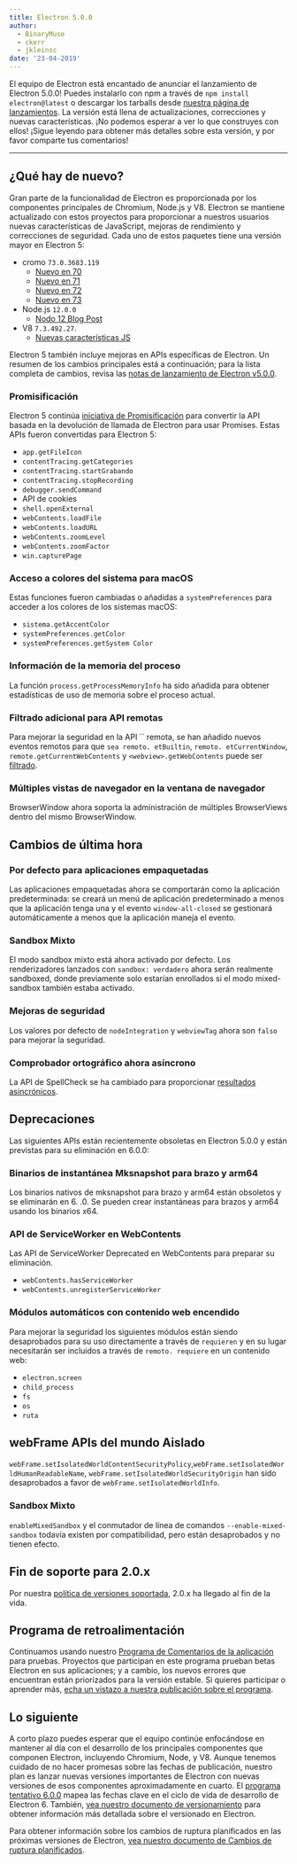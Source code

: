 ```yaml
---
title: Electron 5.0.0
author:
  - BinaryMuse
  - ckerr
  - jkleinsc
date: '23-04-2019'
---
```


El equipo de Electron está encantado de anunciar el lanzamiento de Electron 5.0.0! Puedes instalarlo con npm a través de `npm install electron@latest` o descargar los tarballs desde [nuestra página de lanzamientos](https://github.com/electron/electron/releases/tag/v5.0.0). La versión está llena de actualizaciones, correcciones y nuevas características. ¡No podemos esperar a ver lo que construyes con ellos! ¡Sigue leyendo para obtener más detalles sobre esta versión, y por favor comparte tus comentarios!

---

## ¿Qué hay de nuevo?

Gran parte de la funcionalidad de Electron es proporcionada por los componentes principales de Chromium, Node.js y V8. Electron se mantiene actualizado con estos proyectos para proporcionar a nuestros usuarios nuevas características de JavaScript, mejoras de rendimiento y correcciones de seguridad. Cada uno de estos paquetes tiene una versión mayor en Electron 5:

- cromo `73.0.3683.119`
  - [Nuevo en 70](https://developers.google.com/web/updates/2018/10/nic70)
  - [Nuevo en 71](https://developers.google.com/web/updates/2018/12/nic71)
  - [Nuevo en 72](https://developers.google.com/web/updates/2019/01/nic72)
  - [Nuevo en 73](https://developers.google.com/web/updates/2019/03/nic73)
- Node.js `12.0.0`
  - [Nodo 12 Blog Post](https://nodejs.org/en/blog/release/v12.0.0/)
- V8 `7.3.492.27`.
  - [Nuevas características JS](https://twitter.com/mathias/status/1120700101637353473)

Electron 5 también incluye mejoras en APIs específicas de Electron. Un resumen de los cambios principales está a continuación; para la lista completa de cambios, revisa las [notas de lanzamiento de Electron v5.0.0](https://github.com/electron/electron/releases/tag/v5.0.0).

### Promisificación

Electron 5 continúa [iniciativa de Promisificación](https://github.com/electron/electron/blob/5-0-x/docs/api/promisification.md) para convertir la API basada en la devolución de llamada de Electron para usar Promises. Estas APIs fueron convertidas para Electron 5:
* `app.getFileIcon`
* `contentTracing.getCategories`
* `contentTracing.startGrabando`
* `contentTracing.stopRecording`
* `debugger.sendCommand`
* API de cookies
* `shell.openExternal`
* `webContents.loadFile`
* `webContents.loadURL`
* `webContents.zoomLevel`
* `webContents.zoomFactor`
* `win.capturePage`

### Acceso a colores del sistema para macOS

Estas funciones fueron cambiadas o añadidas a `systemPreferences` para acceder a los colores de los sistemas macOS:
* `sistema.getAccentColor`
* `systemPreferences.getColor`
* `systemPreferences.getSystem Color`

### Información de la memoria del proceso

La función `process.getProcessMemoryInfo` ha sido añadida para obtener estadísticas de uso de memoria sobre el proceso actual.

### Filtrado adicional para API remotas

Para mejorar la seguridad en la API `` remota, se han añadido nuevos eventos remotos para que `sea remoto. etBuiltin`, `remoto. etCurrentWindow`, `remote.getCurrentWebContents` y `<webview>.getWebContents` puede ser [filtrado](https://github.com/electron/electron/blob/master/docs/tutorial/security.md#13-disable-or-limit-creation-of-new-windows).

### Múltiples vistas de navegador en la ventana de navegador

BrowserWindow ahora soporta la administración de múltiples BrowserViews dentro del mismo BrowserWindow.

## Cambios de última hora

### Por defecto para aplicaciones empaquetadas

Las aplicaciones empaquetadas ahora se comportarán como la aplicación predeterminada: se creará un menú de aplicación predeterminado a menos que la aplicación tenga una y el evento `window-all-closed` se gestionará automáticamente a menos que la aplicación maneja el evento.

### Sandbox Mixto

El modo sandbox mixto está ahora activado por defecto. Los renderizadores lanzados con `sandbox: verdadero` ahora serán realmente sandboxed, donde previamente solo estarían enrollados si el modo mixed-sandbox también estaba activado.

### Mejoras de seguridad
Los valores por defecto de `nodeIntegration` y `webviewTag` ahora son `falso` para mejorar la seguridad.

### Comprobador ortográfico ahora asíncrono

La API de SpellCheck se ha cambiado para proporcionar [resultados asincrónicos](https://github.com/electron/electron/blob/5-0-x/docs/api/web-frame.md#webframesetspellcheckproviderlanguage-provider).

## Deprecaciones

Las siguientes APIs están recientemente obsoletas en Electron 5.0.0 y están previstas para su eliminación en 6.0.0:

### Binarios de instantánea Mksnapshot para brazo y arm64
Los binarios nativos de mksnapshot para brazo y arm64 están obsoletos y se eliminarán en 6. .0. Se pueden crear instantáneas para brazos y arm64 usando los binarios x64.

### API de ServiceWorker en WebContents
Las API de ServiceWorker Deprecated en WebContents para preparar su eliminación.
* `webContents.hasServiceWorker`
* `webContents.unregisterServiceWorker`

### Módulos automáticos con contenido web encendido
Para mejorar la seguridad los siguientes módulos están siendo desaprobados para su uso directamente a través de `requieren` y en su lugar necesitarán ser incluidos a través de `remoto. requiere` en un contenido web:
* `electron.screen`
* `child_process`
* `fs`
* `os`
* `ruta`

## webFrame APIs del mundo Aislado
`webFrame.setIsolatedWorldContentSecurityPolicy`,`webFrame.setIsolatedWorldHumanReadableName`, `webFrame.setIsolatedWorldSecurityOrigin` han sido desaprobados a favor de `webFrame.setIsolatedWorldInfo`.

### Sandbox Mixto
`enableMixedSandbox` y el conmutador de línea de comandos `--enable-mixed-sandbox` todavía existen por compatibilidad, pero están desaprobados y no tienen efecto.

## Fin de soporte para 2.0.x

Por nuestra [política de versiones soportada](https://electronjs.org/docs/tutorial/support#supported-versions), 2.0.x ha llegado al fin de la vida.

## Programa de retroalimentación

Continuamos usando nuestro [Programa de Comentarios de la aplicación](https://electronjs.org/blog/app-feedback-program) para pruebas. Proyectos que participan en este programa prueban betas Electron en sus aplicaciones; y a cambio, los nuevos errores que encuentran están priorizados para la versión estable. Si quieres participar o aprender más, [echa un vistazo a nuestra publicación sobre el programa](https://electronjs.org/blog/app-feedback-program).

## Lo siguiente

A corto plazo puedes esperar que el equipo continúe enfocándose en mantener al día con el desarrollo de los principales componentes que componen Electron, incluyendo Chromium, Node, y V8. Aunque tenemos cuidado de no hacer promesas sobre las fechas de publicación, nuestro plan es lanzar nuevas versiones importantes de Electron con nuevas versiones de esos componentes aproximadamente en cuarto. El [programa tentativo 6.0.0](https://electronjs.org/docs/tutorial/electron-timelines#600-release-schedule) mapea las fechas clave en el ciclo de vida de desarrollo de Electron 6. También, [vea nuestro documento de versionamiento](https://electronjs.org/docs/tutorial/electron-versioning) para obtener información más detallada sobre el versionado en Electron.

Para obtener información sobre los cambios de ruptura planificados en las próximas versiones de Electron, [vea nuestro documento de Cambios de ruptura planificados](https://github.com/electron/electron/blob/master/docs/api/breaking-changes.md).
